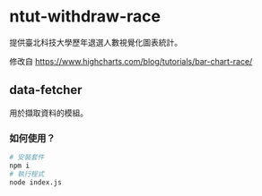 # ntut-withdraw-race
提供臺北科技大學歷年退選人數視覺化圖表統計。

修改自 https://www.highcharts.com/blog/tutorials/bar-chart-race/
## data-fetcher
用於擷取資料的模組。
### 如何使用？
```bash
# 安裝套件
npm i
# 執行程式
node index.js
```